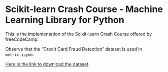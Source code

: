 # Scikit-learn Crash Course - Machine Learning Library for Python
This is the implementation of the Scikit-learn Crash Course offered by freeCodeCamp.


Observe that the “Credit Card Fraud Detection” dataset is used in `metric.ipynb`.

[Here is the link to download the dataset](https://www.kaggle.com/datasets/mlg-ulb/creditcardfraud/).

